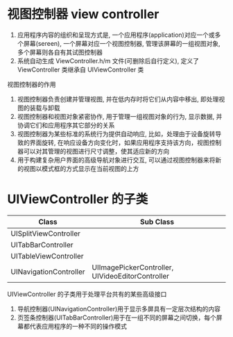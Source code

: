 # 视图控制器 view controller

1. 应用程序内容的组织和呈现方式是, 一个应用程序(application)对应一个或多个屏幕(sereen), 一个屏幕对应一个视图控制器, 管理该屏幕的一组视图对象, 多个屏幕则各自有其试图控制器
2. 系统自动生成 ViewController.h/m 文件(可删除后自行定义), 定义了 ViewController 类继承自 UIViewController 类

视图控制器的作用

1. 视图控制器负责创建并管理视图, 并在低内存时将它们从内容中移出, 即处理视图的装载与卸载
1. 视图控制器和视图对象紧密协作, 用于管理一组视图对象的行为, 显示数据, 并协调它们和应用程序其它部分的关系
2. 视图控制器为某些标准的系统行为提供自动响应, 比如，处理由于设备旋转导致的界面旋转, 在响应设备方向变化时，如果应用程序支持该方向，视图控制器可以对其管理的视图进行尺寸调整，使其适应新的方向
3. 用于构建复杂用户界面的高级导航对象进行交互, 可以通过视图控制器来将新的视图以模式框的方式显示在当前视图的上方

# UIViewController 的子类

| Class                  | Sub Class                                        |
| ---------------------- | ------------------------------------------------ |
| UISplitViewController  |                                                  |
| UITabBarController     |                                                  |
| UITableViewController  |                                                  |
| UINavigationController | UIImagePickerController, UIVideoEditorController |

UIViewController 的子类用于处理平台共有的某些高级接口

1. 导航控制器(UINavigationController)用于显示多屏具有一定层次结构的内容
2. 页签条控制器(UITabBarController)用于在一组不同的屏幕之间切换，每个屏幕都代表应用程序的一种不同的操作模式
